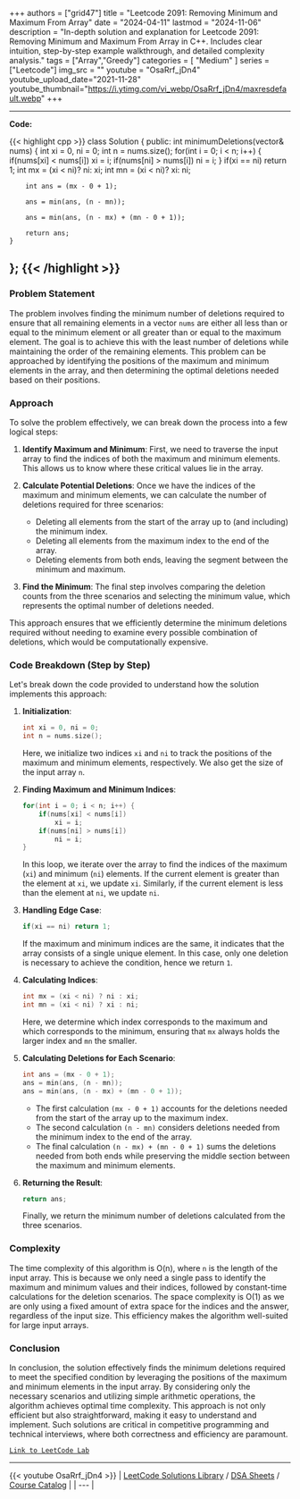 
+++
authors = ["grid47"]
title = "Leetcode 2091: Removing Minimum and Maximum From Array"
date = "2024-04-11"
lastmod = "2024-11-06"
description = "In-depth solution and explanation for Leetcode 2091: Removing Minimum and Maximum From Array in C++. Includes clear intuition, step-by-step example walkthrough, and detailed complexity analysis."
tags = ["Array","Greedy"]
categories = [
    "Medium"
]
series = ["Leetcode"]
img_src = ""
youtube = "OsaRrf_jDn4"
youtube_upload_date="2021-11-28"
youtube_thumbnail="https://i.ytimg.com/vi_webp/OsaRrf_jDn4/maxresdefault.webp"
+++



---
**Code:**

{{< highlight cpp >}}
class Solution {
public:
    int minimumDeletions(vector<int>& nums) {
        int xi = 0, ni = 0;
        int n = nums.size();
        for(int i = 0; i < n; i++) {
            if(nums[xi] < nums[i])
                xi = i;
            if(nums[ni] > nums[i])
                ni = i;
        }
        if(xi == ni) return 1;
        int mx = (xi < ni)? ni: xi;
        int mn = (xi < ni)? xi: ni;

        int ans = (mx - 0 + 1);
        
        ans = min(ans, (n - mn));
        
        ans = min(ans, (n - mx) + (mn - 0 + 1));
                
        return ans;
    }
};
{{< /highlight >}}
---

### Problem Statement

The problem involves finding the minimum number of deletions required to ensure that all remaining elements in a vector `nums` are either all less than or equal to the minimum element or all greater than or equal to the maximum element. The goal is to achieve this with the least number of deletions while maintaining the order of the remaining elements. This problem can be approached by identifying the positions of the maximum and minimum elements in the array, and then determining the optimal deletions needed based on their positions.

### Approach

To solve the problem effectively, we can break down the process into a few logical steps:

1. **Identify Maximum and Minimum**: First, we need to traverse the input array to find the indices of both the maximum and minimum elements. This allows us to know where these critical values lie in the array.

2. **Calculate Potential Deletions**: Once we have the indices of the maximum and minimum elements, we can calculate the number of deletions required for three scenarios:
   - Deleting all elements from the start of the array up to (and including) the minimum index.
   - Deleting all elements from the maximum index to the end of the array.
   - Deleting elements from both ends, leaving the segment between the minimum and maximum.

3. **Find the Minimum**: The final step involves comparing the deletion counts from the three scenarios and selecting the minimum value, which represents the optimal number of deletions needed.

This approach ensures that we efficiently determine the minimum deletions required without needing to examine every possible combination of deletions, which would be computationally expensive.

### Code Breakdown (Step by Step)

Let's break down the code provided to understand how the solution implements this approach:

1. **Initialization**:
   ```cpp
   int xi = 0, ni = 0;
   int n = nums.size();
   ```
   Here, we initialize two indices `xi` and `ni` to track the positions of the maximum and minimum elements, respectively. We also get the size of the input array `n`.

2. **Finding Maximum and Minimum Indices**:
   ```cpp
   for(int i = 0; i < n; i++) {
       if(nums[xi] < nums[i])
           xi = i;
       if(nums[ni] > nums[i])
           ni = i;
   }
   ```
   In this loop, we iterate over the array to find the indices of the maximum (`xi`) and minimum (`ni`) elements. If the current element is greater than the element at `xi`, we update `xi`. Similarly, if the current element is less than the element at `ni`, we update `ni`.

3. **Handling Edge Case**:
   ```cpp
   if(xi == ni) return 1;
   ```
   If the maximum and minimum indices are the same, it indicates that the array consists of a single unique element. In this case, only one deletion is necessary to achieve the condition, hence we return `1`.

4. **Calculating Indices**:
   ```cpp
   int mx = (xi < ni) ? ni : xi;
   int mn = (xi < ni) ? xi : ni;
   ```
   Here, we determine which index corresponds to the maximum and which corresponds to the minimum, ensuring that `mx` always holds the larger index and `mn` the smaller.

5. **Calculating Deletions for Each Scenario**:
   ```cpp
   int ans = (mx - 0 + 1);
   ans = min(ans, (n - mn));
   ans = min(ans, (n - mx) + (mn - 0 + 1));
   ```
   - The first calculation `(mx - 0 + 1)` accounts for the deletions needed from the start of the array up to the maximum index.
   - The second calculation `(n - mn)` considers deletions needed from the minimum index to the end of the array.
   - The final calculation `(n - mx) + (mn - 0 + 1)` sums the deletions needed from both ends while preserving the middle section between the maximum and minimum elements.

6. **Returning the Result**:
   ```cpp
   return ans;
   ```
   Finally, we return the minimum number of deletions calculated from the three scenarios.

### Complexity

The time complexity of this algorithm is O(n), where `n` is the length of the input array. This is because we only need a single pass to identify the maximum and minimum values and their indices, followed by constant-time calculations for the deletion scenarios. The space complexity is O(1) as we are only using a fixed amount of extra space for the indices and the answer, regardless of the input size. This efficiency makes the algorithm well-suited for large input arrays.

### Conclusion

In conclusion, the solution effectively finds the minimum deletions required to meet the specified condition by leveraging the positions of the maximum and minimum elements in the input array. By considering only the necessary scenarios and utilizing simple arithmetic operations, the algorithm achieves optimal time complexity. This approach is not only efficient but also straightforward, making it easy to understand and implement. Such solutions are critical in competitive programming and technical interviews, where both correctness and efficiency are paramount.

[`Link to LeetCode Lab`](https://leetcode.com/problems/removing-minimum-and-maximum-from-array/description/)

---
{{< youtube OsaRrf_jDn4 >}}
| [LeetCode Solutions Library](https://grid47.xyz/leetcode/) / [DSA Sheets](https://grid47.xyz/sheets/) / [Course Catalog](https://grid47.xyz/courses/) |
| --- |
